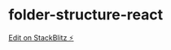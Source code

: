# folder-structure-react

[Edit on StackBlitz ⚡️](https://stackblitz.com/edit/stackblitz-starters-cp1dcq)